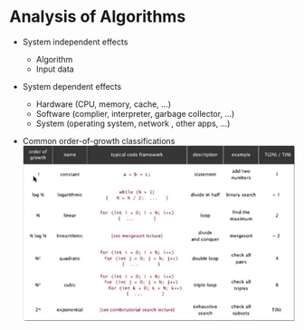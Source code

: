 # Analysis of Algorithms

* System independent effects
    * Algorithm
    * Input data
* System dependent effects
    * Hardware (CPU, memory, cache, ...)
    * Software (complier, interpreter, garbage collector, ...)
    * System (operating system, network , other apps, ...)

* Common order-of-growth classifications
![Order-of-growth Classifications](attachments/OrderOfGrowth.png)